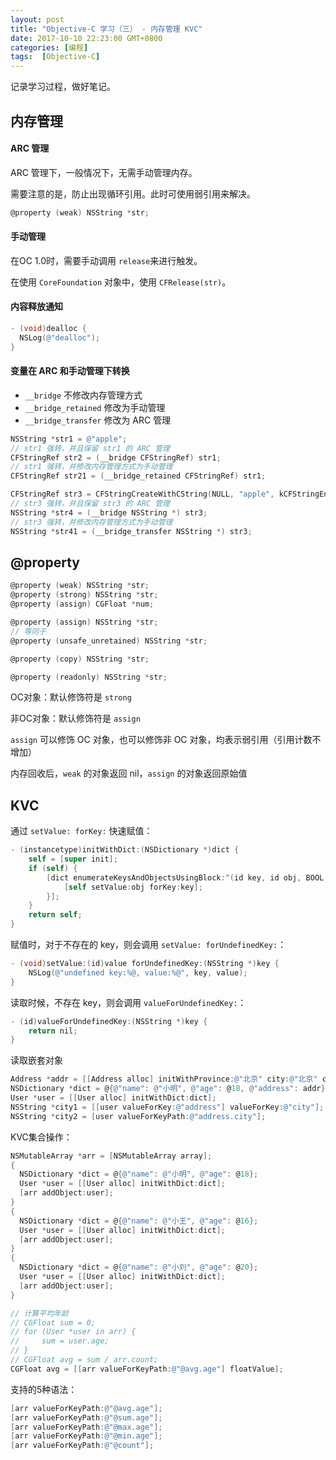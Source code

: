 ```yaml
---
layout: post
title: "Objective-C 学习（三） - 内存管理 KVC"
date: 2017-10-10 22:23:00 GMT+0800
categories: [编程]
tags:  [Objective-C]
---
```


记录学习过程，做好笔记。

<!-- more -->

## 内存管理

#### ARC 管理

ARC 管理下，一般情况下，无需手动管理内存。

需要注意的是，防止出现循环引用。此时可使用弱引用来解决。

```objective-c
@property (weak) NSString *str;
```

#### 手动管理

在OC 1.0时，需要手动调用 `release`来进行触发。

在使用 `CoreFoundation` 对象中，使用 `CFRelease(str)`。

#### 内容释放通知

```objective-c
- (void)dealloc {
  NSLog(@"dealloc");
}
```

#### 变量在 ARC 和手动管理下转换

* `__bridge` 不修改内存管理方式
* `__bridge_retained` 修改为手动管理
* `__bridge_transfer` 修改为 ARC 管理


```objective-c
NSString *str1 = @"apple";
// str1 强转，并且保留 str1 的 ARC 管理
CFStringRef str2 = (__bridge CFStringRef) str1;
// str1 强转，并修改内存管理方式为手动管理
CFStringRef str21 = (__bridge_retained CFStringRef) str1;

CFStringRef str3 = CFStringCreateWithCString(NULL, "apple", kCFStringEncodingUTF8);
// str3 强转，并且保留 str3 的 ARC 管理
NSString *str4 = (__bridge NSString *) str3;
// str3 强转，并修改内存管理方式为手动管理
NSString *str41 = (__bridge_transfer NSString *) str3;
```


## @property

```objective-c
@property (weak) NSString *str;
@property (strong) NSString *str;
@property (assign) CGFloat *num; 

@property (assign) NSString *str;
// 等同于
@property (unsafe_unretained) NSString *str;

@property (copy) NSString *str;

@property (readonly) NSString *str;
```

OC对象：默认修饰符是 `strong`

非OC对象：默认修饰符是 `assign`

`assign` 可以修饰 OC 对象，也可以修饰非 OC 对象，均表示弱引用（引用计数不增加）

内存回收后，`weak` 的对象返回 nil，`assign` 的对象返回原始值

## KVC

通过 `setValue: forKey:` 快速赋值：

```objective-c
- (instancetype)initWithDict:(NSDictionary *)dict {
    self = [super init];
    if (self) {
        [dict enumerateKeysAndObjectsUsingBlock:^(id key, id obj, BOOL *stop) {
            [self setValue:obj forKey:key];
        }];
    }
    return self;
}
```

赋值时，对于不存在的 key，则会调用 `setValue: forUndefinedKey:`：

```objective-c
- (void)setValue:(id)value forUndefinedKey:(NSString *)key {
    NSLog(@"undefined key:%@, value:%@", key, value);
}
```

读取时候，不存在 key，则会调用 `valueForUndefinedKey:`：

```objective-c
- (id)valueForUndefinedKey:(NSString *)key {
    return nil;
}
```

读取嵌套对象

```objective-c
Address *addr = [[Address alloc] initWithProvince:@"北京" city:@"北京" county:@"东城区"];
NSDictionary *dict = @{@"name": @"小明", @"age": @18, @"address": addr};
User *user = [[User alloc] initWithDict:dict];
NSString *city1 = [[user valueForKey:@"address"] valueForKey:@"city"];
NSString *city2 = [user valueForKeyPath:@"address.city"];
```

KVC集合操作：

```objective-c
NSMutableArray *arr = [NSMutableArray array];
{
  NSDictionary *dict = @{@"name": @"小明", @"age": @18};
  User *user = [[User alloc] initWithDict:dict];
  [arr addObject:user];
}
{
  NSDictionary *dict = @{@"name": @"小王", @"age": @16};
  User *user = [[User alloc] initWithDict:dict];
  [arr addObject:user];
}
{
  NSDictionary *dict = @{@"name": @"小刘", @"age": @20};
  User *user = [[User alloc] initWithDict:dict];
  [arr addObject:user];
}

// 计算平均年龄
// CGFloat sum = 0;
// for (User *user in arr) {
//     sum = user.age;
// }
// CGFloat avg = sum / arr.count;
CGFloat avg = [[arr valueForKeyPath:@"@avg.age"] floatValue];
```

支持的5种语法：

```objective-c
[arr valueForKeyPath:@"@avg.age"];
[arr valueForKeyPath:@"@sum.age"];
[arr valueForKeyPath:@"@max.age"];
[arr valueForKeyPath:@"@min.age"];
[arr valueForKeyPath:@"@count"];
```